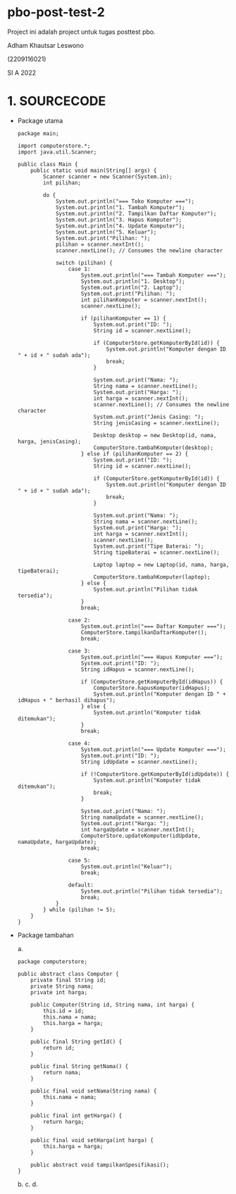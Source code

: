 # pbo-post-test-2
Project ini adalah project untuk tugas posttest pbo.

Adham Khautsar Leswono

(2209116021)

SI A 2022

# 1. SOURCECODE
  - Package utama

        package main;
        
        import computerstore.*;
        import java.util.Scanner;
        
        public class Main {
            public static void main(String[] args) {
                Scanner scanner = new Scanner(System.in);
                int pilihan;

                do {
                    System.out.println("=== Toko Komputer ===");
                    System.out.println("1. Tambah Komputer");
                    System.out.println("2. Tampilkan Daftar Komputer");
                    System.out.println("3. Hapus Komputer");
                    System.out.println("4. Update Komputer");
                    System.out.println("5. Keluar");
                    System.out.print("Pilihan: ");
                    pilihan = scanner.nextInt();
                    scanner.nextLine(); // Consumes the newline character
        
                    switch (pilihan) {
                        case 1:
                            System.out.println("=== Tambah Komputer ===");
                            System.out.println("1. Desktop");
                            System.out.println("2. Laptop");
                            System.out.print("Pilihan: ");
                            int pilihanKomputer = scanner.nextInt();
                            scanner.nextLine();
        
                            if (pilihanKomputer == 1) {
                                System.out.print("ID: ");
                                String id = scanner.nextLine();
        
                                if (ComputerStore.getKomputerById(id)) {
                                    System.out.println("Komputer dengan ID " + id + " sudah ada");
                                    break;
                                }
        
                                System.out.print("Nama: ");
                                String nama = scanner.nextLine();
                                System.out.print("Harga: ");
                                int harga = scanner.nextInt();
                                scanner.nextLine(); // Consumes the newline character
                                System.out.print("Jenis Casing: ");
                                String jenisCasing = scanner.nextLine();
        
                                Desktop desktop = new Desktop(id, nama, harga, jenisCasing);
                                ComputerStore.tambahKomputer(desktop);
                            } else if (pilihanKomputer == 2) {
                                System.out.print("ID: ");
                                String id = scanner.nextLine();
        
                                if (ComputerStore.getKomputerById(id)) {
                                    System.out.println("Komputer dengan ID " + id + " sudah ada");
                                    break;
                                }
        
                                System.out.print("Nama: ");
                                String nama = scanner.nextLine();
                                System.out.print("Harga: ");
                                int harga = scanner.nextInt();
                                scanner.nextLine();
                                System.out.print("Tipe Baterai: ");
                                String tipeBaterai = scanner.nextLine();
        
                                Laptop laptop = new Laptop(id, nama, harga, tipeBaterai);
                                ComputerStore.tambahKomputer(laptop);
                            } else {
                                System.out.println("Pilihan tidak tersedia");
                            }
                            break;
        
                        case 2:
                            System.out.println("=== Daftar Komputer ===");
                            ComputerStore.tampilkanDaftarKomputer();
                            break;
        
                        case 3:
                            System.out.println("=== Hapus Komputer ===");
                            System.out.print("ID: ");
                            String idHapus = scanner.nextLine();
        
                            if (ComputerStore.getKomputerById(idHapus)) {
                                ComputerStore.hapusKomputer(idHapus);
                                System.out.println("Komputer dengan ID " + idHapus + " berhasil dihapus");
                            } else {
                                System.out.println("Komputer tidak ditemukan");
                            }
                            break;
        
                        case 4:
                            System.out.println("=== Update Komputer ===");
                            System.out.print("ID: ");
                            String idUpdate = scanner.nextLine();
        
                            if (!ComputerStore.getKomputerById(idUpdate)) {
                                System.out.println("Komputer tidak ditemukan");
                                break;
                            }
        
                            System.out.print("Nama: ");
                            String namaUpdate = scanner.nextLine();
                            System.out.print("Harga: ");
                            int hargaUpdate = scanner.nextInt();
                            ComputerStore.updateKomputer(idUpdate, namaUpdate, hargaUpdate);
                            break;
        
                        case 5:
                            System.out.println("Keluar");
                            break;
        
                        default:
                            System.out.println("Pilihan tidak tersedia");
                            break;
                    }
                } while (pilihan != 5);
            }
        }

  - Package tambahan

    a.

        package computerstore;
        
        public abstract class Computer {
            private final String id;
            private String nama;
            private int harga;

            public Computer(String id, String nama, int harga) {
                this.id = id;
                this.nama = nama;
                this.harga = harga;
            }
        
            public final String getId() {
                return id;
            }
        
            public final String getNama() {
                return nama;
            }
        
            public final void setNama(String nama) {
                this.nama = nama;
            }
        
            public final int getHarga() {
                return harga;
            }
        
            public final void setHarga(int harga) {
                this.harga = harga;
            }
        
            public abstract void tampilkanSpesifikasi();
        }
    b.
    c.
    d.
